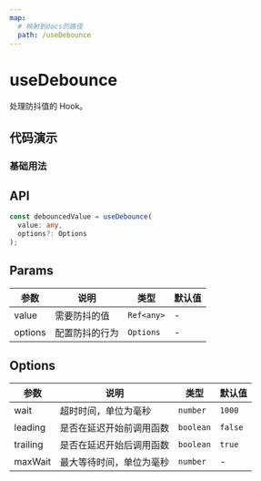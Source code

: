 ```yaml
---
map:
  # 映射到docs的路径
  path: /useDebounce
---
```


# useDebounce

处理防抖值的 Hook。

## 代码演示

### 基础用法

<demo src="./demo/demo.vue"
  language="vue"
  title="基本用法"
  desc="debouncedValue 只会在输入结束 500ms 后变化。"> </demo>

## API

```typescript
const debouncedValue = useDebounce(
  value: any,
  options?: Options
);
```

## Params

| 参数    | 说明           | 类型       | 默认值 |
| ------- | -------------- | ---------- | ------ |
| value   | 需要防抖的值   | `Ref<any>` | -      |
| options | 配置防抖的行为 | `Options`  | -      |

## Options

| 参数     | 说明                     | 类型      | 默认值  |
| -------- | ------------------------ | --------- | ------- |
| wait     | 超时时间，单位为毫秒     | `number`  | `1000`  |
| leading  | 是否在延迟开始前调用函数 | `boolean` | `false` |
| trailing | 是否在延迟开始后调用函数 | `boolean` | `true`  |
| maxWait  | 最大等待时间，单位为毫秒 | `number`  | -       |

